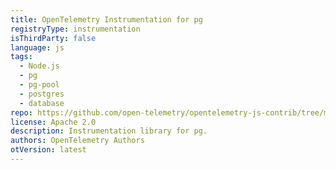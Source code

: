 ```yaml
---
title: OpenTelemetry Instrumentation for pg
registryType: instrumentation
isThirdParty: false
language: js
tags:
  - Node.js
  - pg
  - pg-pool
  - postgres
  - database
repo: https://github.com/open-telemetry/opentelemetry-js-contrib/tree/main/plugins/node/opentelemetry-instrumentation-pg
license: Apache 2.0
description: Instrumentation library for pg.
authors: OpenTelemetry Authors
otVersion: latest
---
```

